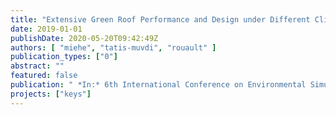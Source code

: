 ```yaml
---
title: "Extensive Green Roof Performance and Design under Different Climatic Conditions-Analyses from China and Germany"
date: 2019-01-01
publishDate: 2020-05-20T09:42:49Z
authors: [ "miehe", "tatis-muvdi", "rouault" ]
publication_types: ["0"]
abstract: ""
featured: false
publication: " *In:* 6th International Conference on Environmental Simulation and Pollution Control. Beijing, China. 4-5 November 2019"
projects: ["keys"]
---
```


